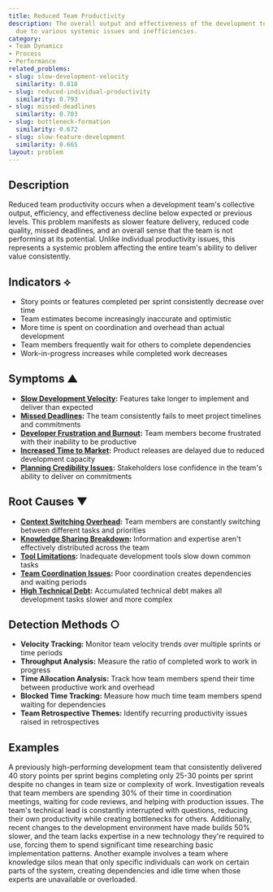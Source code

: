 ```yaml
---
title: Reduced Team Productivity
description: The overall output and effectiveness of the development team decreases
  due to various systemic issues and inefficiencies.
category:
- Team Dynamics
- Process
- Performance
related_problems:
- slug: slow-development-velocity
  similarity: 0.818
- slug: reduced-individual-productivity
  similarity: 0.793
- slug: missed-deadlines
  similarity: 0.703
- slug: bottleneck-formation
  similarity: 0.672
- slug: slow-feature-development
  similarity: 0.665
layout: problem
---
```


## Description

Reduced team productivity occurs when a development team's collective output, efficiency, and effectiveness decline below expected or previous levels. This problem manifests as slower feature delivery, reduced code quality, missed deadlines, and an overall sense that the team is not performing at its potential. Unlike individual productivity issues, this represents a systemic problem affecting the entire team's ability to deliver value consistently.

## Indicators ⟡

- Story points or features completed per sprint consistently decrease over time
- Team estimates become increasingly inaccurate and optimistic
- More time is spent on coordination and overhead than actual development
- Team members frequently wait for others to complete dependencies
- Work-in-progress increases while completed work decreases

## Symptoms ▲

- **[Slow Development Velocity](slow-development-velocity.md):** Features take longer to implement and deliver than expected
- **[Missed Deadlines](missed-deadlines.md):** The team consistently fails to meet project timelines and commitments
- **[Developer Frustration and Burnout](developer-frustration-and-burnout.md):** Team members become frustrated with their inability to be productive
- **[Increased Time to Market](increased-time-to-market.md):** Product releases are delayed due to reduced development capacity
- **[Planning Credibility Issues](planning-credibility-issues.md):** Stakeholders lose confidence in the team's ability to deliver on commitments

## Root Causes ▼

- **[Context Switching Overhead](context-switching-overhead.md):** Team members are constantly switching between different tasks and priorities
- **[Knowledge Sharing Breakdown](knowledge-sharing-breakdown.md):** Information and expertise aren't effectively distributed across the team
- **[Tool Limitations](tool-limitations.md):** Inadequate development tools slow down common tasks
- **[Team Coordination Issues](team-coordination-issues.md):** Poor coordination creates dependencies and waiting periods
- **[High Technical Debt](high-technical-debt.md):** Accumulated technical debt makes all development tasks slower and more complex

## Detection Methods ○

- **Velocity Tracking:** Monitor team velocity trends over multiple sprints or time periods
- **Throughput Analysis:** Measure the ratio of completed work to work in progress
- **Time Allocation Analysis:** Track how team members spend their time between productive work and overhead
- **Blocked Time Tracking:** Measure how much time team members spend waiting for dependencies
- **Team Retrospective Themes:** Identify recurring productivity issues raised in retrospectives

## Examples

A previously high-performing development team that consistently delivered 40 story points per sprint begins completing only 25-30 points per sprint despite no changes in team size or complexity of work. Investigation reveals that team members are spending 30% of their time in coordination meetings, waiting for code reviews, and helping with production issues. The team's technical lead is constantly interrupted with questions, reducing their own productivity while creating bottlenecks for others. Additionally, recent changes to the development environment have made builds 50% slower, and the team lacks expertise in a new technology they're required to use, forcing them to spend significant time researching basic implementation patterns. Another example involves a team where knowledge silos mean that only specific individuals can work on certain parts of the system, creating dependencies and idle time when those experts are unavailable or overloaded.